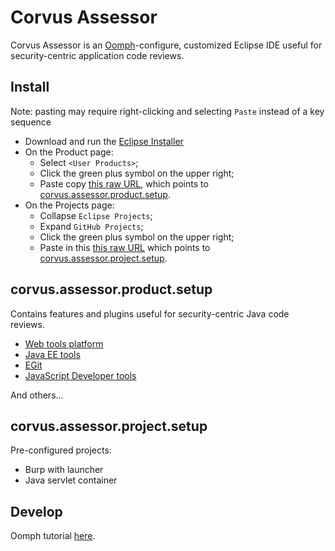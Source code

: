 # Corvus Assessor

Corvus Assessor is an [Oomph][0]-configure, customized Eclipse IDE useful for security-centric application code reviews.

## Install

Note: pasting may require right-clicking and selecting `Paste` instead of a key sequence

* Download and run the [Eclipse Installer][1]
* On the Product page:
  * Select `<User Products>`;
  * Click the green plus symbol on the upper right;
  * Paste copy [this raw URL][7], which points to [corvus.assessor.product.setup](/oomph/corvus.assessor.product.setup).
* On the Projects page:
  * Collapse `Eclipse Projects`;
  * Expand `GitHub Projects`;
  * Click the green plus symbol on the upper right;
  * Paste in this [this raw URL][8]  which points to [corvus.assessor.project.setup](/oomph/corvus.assessor.project.setup).

## corvus.assessor.product.setup

Contains features and plugins useful for security-centric Java code reviews.
 
* [Web tools platform][3]
* [Java EE tools][4]
* [EGit][5]
* [JavaScript Developer tools][6]

And others...

## corvus.assessor.project.setup

Pre-configured projects:

* Burp with launcher
* Java servlet container

## Develop

Oomph tutorial [here][2].

[0]: https://projects.eclipse.org/projects/tools.oomph
[1]: https://wiki.eclipse.org/Eclipse_Installer
[2]: https://eclipsesource.com/blogs/tutorials/oomph-basic-tutorial/
[3]: https://www.eclipse.org/webtools/
[4]: https://www.eclipse.org/webtools/jee/
[5]: https://www.eclipse.org/egit/
[6]: https://www.eclipse.org/webtools/jsdt/
[7]: https://raw.githubusercontent.com/CoastalHacking/corvus-assessor/master/oomph/corvus.assessor.product.setup
[8]: https://raw.githubusercontent.com/CoastalHacking/corvus-assessor/master/oomph/corvus.assessor.project.setup